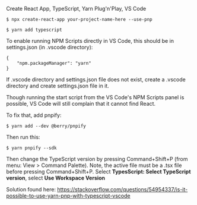 Create React App, TypeScript, Yarn Plug'n'Play, VS Code

```
$ npx create-react-app your-project-name-here --use-pnp
```

```
$ yarn add typescript
```

To enable running NPM Scripts directly in VS Code, this should be in settings.json (in .vscode directory):

```
{
    "npm.packageManager": "yarn"
}
```

If .vscode directory and settings.json file does not exist, create a .vscode directory and create settings.json file in it.

Though running the start script from the VS Code's NPM Scripts panel is possible, VS Code will still complain that it cannot find React.

To fix that, add pnpify:

```
$ yarn add --dev @berry/pnpify
```

Then run this:

```
$ yarn pnpify --sdk
```

Then change the TypeScript version by pressing Command+Shift+P (from menu: View > Command Palette). Note, the active file must be a .tsx file before pressing Command+Shift+P. Select **TypesScript: Select TypeScript version**, select **Use Workspace Version**

Solution found here: https://stackoverflow.com/questions/54954337/is-it-possible-to-use-yarn-pnp-with-typescript-vscode
